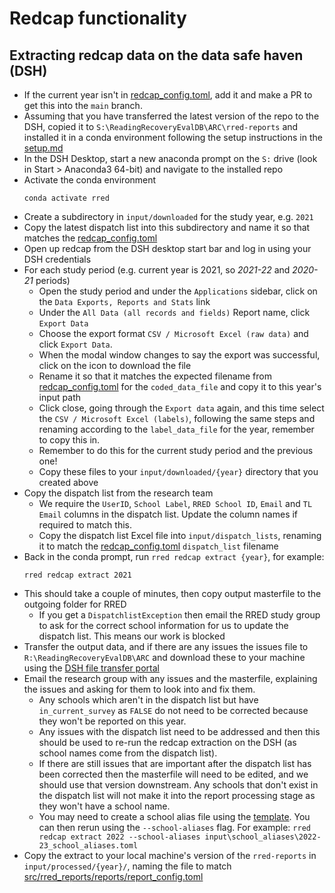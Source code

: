 # Redcap functionality

## Extracting redcap data on the data safe haven (DSH)

- If the current year isn't in [redcap_config.toml](redcap_config.toml), add it
  and make a PR to get this into the `main` branch.
- Assuming that you have transferred the latest version of the repo to the DSH,
  copied it to `S:\ReadingRecoveryEvalDB\ARC\rred-reports` and installed it in a
  conda environment following the setup instructions in the [setup.md](SETUP.md)
- In the DSH Desktop, start a new anaconda prompt on the `S:` drive (look in
  Start > Anaconda3 64-bit) and navigate to the installed repo
- Activate the conda environment
  ```shell
  conda activate rred
  ```
- Create a subdirectory in `input/downloaded` for the study year, e.g. `2021`
- Copy the latest dispatch list into this subdirectory and name it so that
  matches the [redcap_config.toml](redcap_config.toml)
- Open up redcap from the DSH desktop start bar and log in using your DSH
  credentials
- For each study period (e.g. current year is 2021, so _2021-22_ and _2020-21_
  periods)
  - Open the study period and under the `Applications` sidebar, click on the
    `Data Exports, Reports and Stats` link
  - Under the `All Data (all records and fields)` Report name, click
    `Export Data`
  - Choose the export format `CSV / Microsoft Excel (raw data)` and click
    `Export Data`.
  - When the modal window changes to say the export was successful, click on the
    icon to download the file
  - Rename it so that it matches the expected filename from
    [redcap_config.toml](redcap_config.toml) for the `coded_data_file` and copy
    it to this year's input path
  - Click close, going through the `Export data` again, and this time select the
    `CSV / Microsoft Excel (labels)`, following the same steps and renaming
    according to the `label_data_file` for the year, remember to copy this in.
  - Remember to do this for the current study period and the previous one!
  - Copy these files to your `input/downloaded/{year}` directory that you
    created above
- Copy the dispatch list from the research team
  - We require the `UserID`, `School Label`, `RRED School ID`, `Email` and
    `TL Email` columns in the dispatch list. Update the column names if required
    to match this.
  - Copy the dispatch list Excel file into `input/dispatch_lists`, renaming it
    to match the [redcap_config.toml](redcap_config.toml) `dispatch_list`
    filename
- Back in the conda prompt, run `rred redcap extract {year}`, for example:
  ```shell
  rred redcap extract 2021
  ```
- This should take a couple of minutes, then copy output masterfile to the
  outgoing folder for RRED
  - If you get a `DispatchlistException` then email the RRED study group to ask
    for the correct school information for us to update the dispatch list. This
    means our work is blocked
- Transfer the output data, and if there are any issues the issues file to
  `R:\ReadingRecoveryEvalDB\ARC` and download these to your machine using the
  [DSH file transfer portal](https://filetransfer.idhs.ucl.ac.uk/webclient/Login.xhtml)
- Email the research group with any issues and the masterfile, explaining the
  issues and asking for them to look into and fix them.
  - Any schools which aren't in the dispatch list but have `in_current_survey`
    as `FALSE` do not need to be corrected because they won't be reported on
    this year.
  - Any issues with the dispatch list need to be addressed and then this should
    be used to re-run the redcap extraction on the DSH (as school names come
    from the dispatch list).
  - If there are still issues that are important after the dispatch list has
    been corrected then the masterfile will need to be edited, and we should use
    that version downstream. Any schools that don't exist in the dispatch list
    will not make it into the report processing stage as they won't have a
    school name.
  - You may need to create a school alias file using the
    [template](../../../input/school_aliases/template.toml). You can then rerun
    using the `--school-aliases` flag. For example:
    `rred redcap extract 2022 --school-aliases input\school_aliases\2022-23_school_aliases.toml`
- Copy the extract to your local machine's version of the `rred-reports` in
  `input/processed/{year}/`, naming the file to match
  [src/rred_reports/reports/report_config.toml](../reports/report_config.toml)
